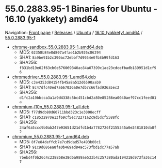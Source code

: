 # 55.0.2883.95-1 Binaries for Ubuntu - 16.10 (yakkety) amd64

Navigation: [Front page](/ungoogled-chromium-binaries/) / [Releases](/ungoogled-chromium-binaries/releases/) / [Ubuntu](/ungoogled-chromium-binaries/releases/ubuntu) / [16.10 (yakkety) amd64](/ungoogled-chromium-binaries/releases/ubuntu/yakkety_amd64) / [55.0.2883.95-1](/ungoogled-chromium-binaries/releases/ubuntu/yakkety_amd64/55.0.2883.95-1)


* [chrome-sandbox_55.0.2883.95-1_amd64.deb](https://github.com/ungoogled-software/ungoogled-chromium-binaries/releases/download/55.0.2883.95/chrome-sandbox_55.0.2883.95-1_amd64.deb)
    * MD5: `62358b84e8d807a4fae1b2b926c86294`
    * SHA1: `8a9be91b2c390ac72ebbf7d9954e0fb8b99fd163`
    * SHA256: `f831bd19e02f63cb0e576069340ac84a07399c1ae23cdcefbadb189951d1cf96`
* [chromedriver_55.0.2883.95-1_amd64.deb](https://github.com/ungoogled-software/ungoogled-chromium-binaries/releases/download/55.0.2883.95/chromedriver_55.0.2883.95-1_amd64.deb)
    * MD5: `c3e4353d84154fb45a8a512d6590aab9`
    * SHA1: `8c47dfc40ed7a667036a0e7db7c66fad936a5ec3`
    * SHA256: `d1fc2a10bbcca3a1a9d4338c5bc451cbd2a80e85286ea0040aef97cc1feed01a`
* [chromium-l10n_55.0.2883.95-1_all.deb](https://github.com/ungoogled-software/ungoogled-chromium-binaries/releases/download/55.0.2883.95/chromium-l10n_55.0.2883.95-1_all.deb)
    * MD5: `f77d9db80d60711bbd323c1e3008ecff`
    * SHA1: `c18532970e13f69cf5ec72271a2c9d5dcf5588fc`
    * SHA256: `34af6a5ccc9b0ab247e93651d21dfd1b4a7782726f2155345a0e2481810da8f2`
* [chromium_55.0.2883.95-1_amd64.deb](https://github.com/ungoogled-software/ungoogled-chromium-binaries/releases/download/55.0.2883.95/chromium_55.0.2883.95-1_amd64.deb)
    * MD5: `8f7e84deffcb7e7cd9dad57e493b00c1`
    * SHA1: `91c9d686ea8fa0b469ad84ac573fbd1dc77a57ab`
    * SHA256: `7bebd4f0b20c4c238858e38d5a989ae533b4c257380ada194318d973fa36c147`

